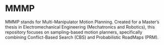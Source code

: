 # MMMP
MMMP stands for Multi-Manipulator Motion Planning. Created for a Master’s thesis in Electromechanical Engineering (Mechatronics and Robotics), this repository focuses on sampling-based motion planners, specifically combining Conflict-Based Search (CBS) and Probabilistic RoadMaps (PRM).
